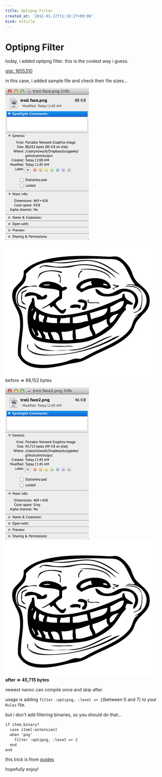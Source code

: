 ```yaml
---
title: Optipng Filter
created_at: '2012-01-22T11:18:27+09:00'
kind: article
---
```


Optipng Filter
==============

today, i added optipng filter. this is the coolest way i guess.

[gist: 1655310](https://gist.github.com/1655310)

in this case, i added sample file and check their file sizes...

![before](/2011-01-22/1.png)
![before](/2011-01-22/2.png)
before => 88,152 bytes

![after](/2011-01-22/3.png)
![after](/2011-01-22/4.png)
**after => 45,715 bytes**

newest nanoc can compile once and skip after.

usage is adding `filter :optipng, :level => 2`(between 0 and 7) to your `Rules` file.

but i don't add filtering binaries, so you should do that...

    if item.binary?
      case item[:extension]
      when 'png'
        filter :optipng, :level => 2
      end
    end

this trick is from [guides](http://nanoc.stoneship.org/docs/6-guides/#using-filters-based-on-file-extensions)

hopefully enjoy!
